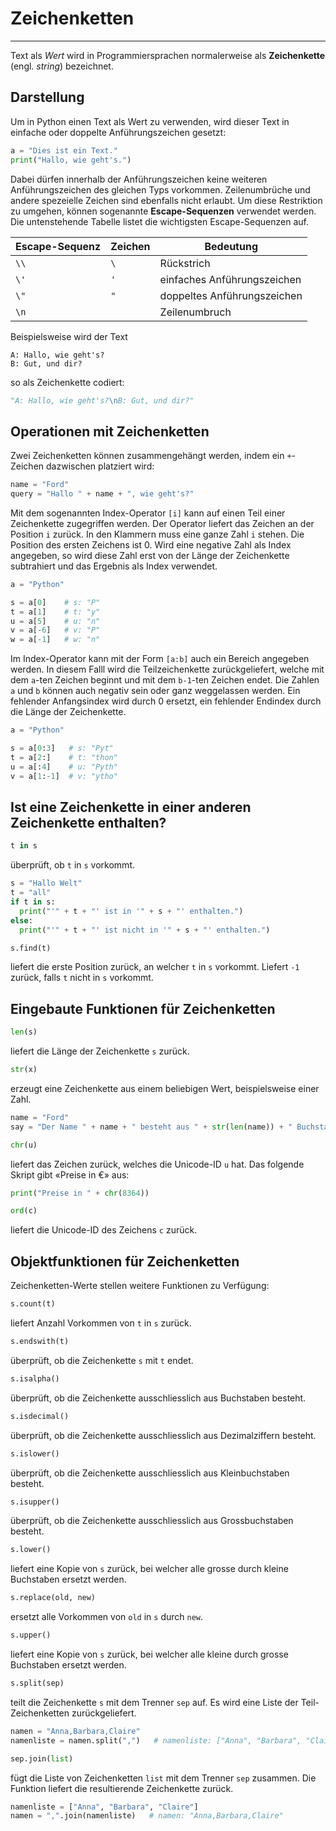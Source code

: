 # Zeichenketten
---

Text als *Wert* wird in Programmiersprachen normalerweise als **Zeichenkette** (engl. *string*) bezeichnet.

## Darstellung

Um in Python einen Text als Wert zu verwenden, wird dieser Text in einfache oder doppelte Anführungszeichen gesetzt:

``` python
a = "Dies ist ein Text."
print("Hallo, wie geht's.")
```

Dabei dürfen innerhalb der Anführungszeichen keine weiteren Anführungszeichen des gleichen Typs vorkommen. Zeilenumbrüche und andere spezeielle Zeichen sind ebenfalls nicht erlaubt. Um diese Restriktion zu umgehen, können sogenannte **Escape-Sequenzen** verwendet werden. Die untenstehende Tabelle listet die wichtigsten Escape-Sequenzen auf.

| Escape-Sequenz | Zeichen | Bedeutung                   |
| -------------- | ------- | --------------------------- |
| `\\`           | `\`     | Rückstrich                  |
| `\'`           | `'`     | einfaches Anführungszeichen |
| `\"`           | `"`     | doppeltes Anführungszeichen |
| `\n`           |         | Zeilenumbruch               |

 Beispielsweise wird der Text

```
A: Hallo, wie geht's?
B: Gut, und dir?
```

so als Zeichenkette codiert:

``` python
"A: Hallo, wie geht's?\nB: Gut, und dir?"
```

## Operationen mit Zeichenketten

Zwei Zeichenketten können zusammengehängt werden, indem ein `+`-Zeichen dazwischen platziert wird:

``` python
name = "Ford"
query = "Hallo " + name + ", wie geht's?"
```

Mit dem sogenannten Index-Operator `[i]` kann auf einen Teil einer Zeichenkette zugegriffen werden. Der Operator liefert das Zeichen an der Position `i` zurück. In den Klammern muss eine ganze Zahl `i` stehen. Die Position des ersten Zeichens ist 0. Wird eine negative Zahl als Index angegeben, so wird diese Zahl erst von der Länge der Zeichenkette subtrahiert und das Ergebnis als Index verwendet.

``` python
a = "Python"

s = a[0]    # s: "P"
t = a[1]    # t: "y"
u = a[5]    # u: "n"
v = a[-6]   # v: "P"
w = a[-1]   # w: "n"
```

Im Index-Operator kann mit der Form `[a:b]` auch ein Bereich angegeben werden. In diesem Falll wird die Teilzeichenkette zurückgeliefert, welche mit dem `a`-ten Zeichen beginnt und mit dem `b-1`-ten Zeichen endet. Die Zahlen `a` und `b` können auch negativ sein oder ganz weggelassen werden. Ein fehlender Anfangsindex wird durch 0 ersetzt, ein fehlender Endindex durch die Länge der Zeichenkette.

``` python
a = "Python"

s = a[0:3]   # s: "Pyt"
t = a[2:]    # t: "thon"
u = a[:4]    # u: "Pyth"
v = a[1:-1]  # v: "ytho"
```

## Ist eine Zeichenkette in einer anderen Zeichenkette enthalten?

~~~ python
t in s
~~~
überprüft, ob `t` in `s` vorkommt.

``` python
s = "Hallo Welt"
t = "all"
if t in s:
  print("'" + t + "' ist in '" + s + "' enthalten.")
else:
  print("'" + t + "' ist nicht in '" + s + "' enthalten.")
```

~~~ python
s.find(t)
~~~
liefert die erste Position zurück, an welcher `t` in `s` vorkommt. Liefert `-1` zurück, falls `t` nicht in `s` vorkommt.

## Eingebaute Funktionen für Zeichenketten

~~~ python
len(s)
~~~
liefert die Länge der Zeichenkette `s` zurück.

~~~ python
str(x)
~~~
erzeugt eine Zeichenkette aus einem beliebigen Wert, beispielsweise einer Zahl.

``` python
name = "Ford"
say = "Der Name " + name + " besteht aus " + str(len(name)) + " Buchstaben."
```

~~~ python
chr(u)
~~~
liefert das Zeichen zurück, welches die Unicode-ID `u` hat. Das folgende Skript gibt «Preise in €» aus:
``` python
print("Preise in " + chr(8364))
```

~~~ python
ord(c)
~~~
liefert die Unicode-ID des Zeichens `c` zurück.

## Objektfunktionen für Zeichenketten

Zeichenketten-Werte stellen weitere Funktionen zu Verfügung:

~~~ python
s.count(t)
~~~
liefert Anzahl Vorkommen von `t` in `s` zurück.

~~~ python
s.endswith(t)
~~~
überprüft, ob die Zeichenkette `s` mit `t` endet.

~~~ python
s.isalpha()
~~~
überprüft, ob die Zeichenkette ausschliesslich aus Buchstaben besteht.

~~~ python
s.isdecimal()
~~~
überprüft, ob die Zeichenkette ausschliesslich aus Dezimalziffern besteht.

~~~ python
s.islower()
~~~
überprüft, ob die Zeichenkette ausschliesslich aus Kleinbuchstaben besteht.

~~~ python
s.isupper()
~~~
überprüft, ob die Zeichenkette ausschliesslich aus Grossbuchstaben besteht.

~~~ python
s.lower()
~~~
liefert eine Kopie von `s` zurück, bei welcher alle grosse durch kleine Buchstaben ersetzt werden.

~~~ python
s.replace(old, new)
~~~
ersetzt alle Vorkommen von `old` in `s` durch `new`.

~~~ python
s.upper()
~~~
liefert eine Kopie von `s` zurück, bei welcher alle kleine durch grosse Buchstaben ersetzt werden.

~~~ python
s.split(sep)
~~~
teilt die Zeichenkette `s` mit dem Trenner `sep` auf. Es wird eine Liste der Teil-Zeichenketten zurückgeliefert.

``` python
namen = "Anna,Barbara,Claire"
namenliste = namen.split(",")   # namenliste: ["Anna", "Barbara", "Claire"]
```

~~~ python
sep.join(list)
~~~
fügt die Liste von Zeichenketten `list` mit dem Trenner `sep` zusammen. Die Funktion liefert die resultierende Zeichenkette zurück.

``` python
namenliste = ["Anna", "Barbara", "Claire"]
namen = ",".join(namenliste)   # namen: "Anna,Barbara,Claire"
```
